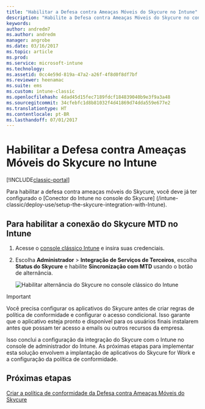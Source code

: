 ```yaml
---
title: "Habilitar a Defesa contra Ameaças Móveis do Skycure no Intune"
description: "Habilite a Defesa contra Ameaças Móveis do Skycure no console clássico do Intune."
keywords: 
author: andredm7
ms.author: andredm
manager: angrobe
ms.date: 03/16/2017
ms.topic: article
ms.prod: 
ms.service: microsoft-intune
ms.technology: 
ms.assetid: 0cc4e59d-819a-47a2-a26f-4f8d0f8df7bf
ms.reviewer: heenamac
ms.suite: ems
ms.custom: intune-classic
ms.openlocfilehash: 4dad45d15fec7189fdcf184839040b9e3f9a3a48
ms.sourcegitcommit: 34cfebfc1d8b81032f4d41869d74dda559e677e2
ms.translationtype: HT
ms.contentlocale: pt-BR
ms.lasthandoff: 07/01/2017
---
```

# <a name="enable-skycure-mobile-threat-defense-in-intune"></a>Habilitar a Defesa contra Ameaças Móveis do Skycure no Intune

[!INCLUDE[classic-portal](../includes/classic-portal.md)]

Para habilitar a defesa contra ameaças móveis do Skycure, você deve já ter configurado o [Conector do Intune no console do Skycure] (/intune-classic/deploy-use/setup-the-skycure-integration-with-Intune).

## <a name="to-enable-the-skycure-mtd-connection-in-intune"></a>Para habilitar a conexão do Skycure MTD no Intune

1.  Acesse o [console clássico Intune](https://manage.microsoft.com/) e insira suas credenciais.

2.  Escolha **Administrador** &gt; **Integração de Serviços de Terceiros**, escolha **Status do Skycure** e habilite **Sincronização com MTD** usando o botão de alternância.

    ![Habilitar alternância do Skycure no console clássico do Intune](../media/mtp/enable-skycure-1.png)

> [!IMPORTANT] 
> Você precisa configurar os aplicativos do Skycure antes de criar regras de política de conformidade e configurar o acesso condicional. Isso garante que o aplicativo esteja pronto e disponível para os usuários finais instalarem antes que possam ter acesso a emails ou outros recursos da empresa.

Isso conclui a configuração da integração do Skycure com o Intune no console de administrador do Intune. As próximas etapas para implementar esta solução envolvem a implantação de aplicativos do Skycure for Work e a configuração da política de conformidade.

## <a name="next-steps"></a>Próximas etapas

[Criar a política de conformidade da Defesa contra Ameaças Móveis do Skycure](/intune-classic/deploy-use/create-skycure-mobile-threat-defense-compliance-policy)
